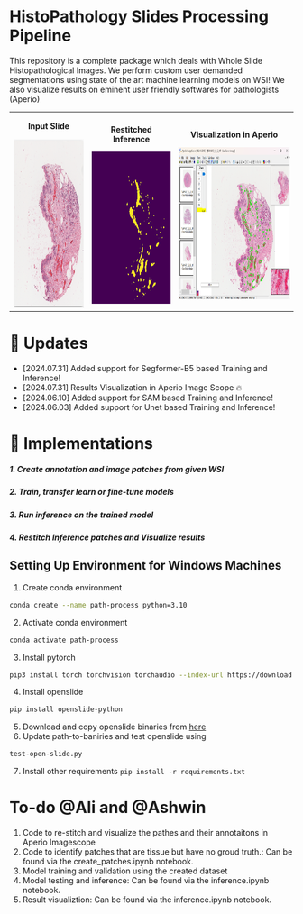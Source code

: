 # HistoPathology Slides Processing Pipeline

This repository is a complete package which deals with Whole Slide Histopathological Images. We perform custom user demanded segmentations using state of the art machine learning models on WSI! We also visualize results on eminent user friendly softwares for pathologists (Aperio)

<table>
  <tr>
    <td style="text-align: center;">
      <p><strong>Input Slide</strong></p>
      <img src="tools/image1.png" height="300">
    </td>
    <td style="text-align: center;">
      <p><strong>Restitched Inference</strong></p>
      <img src="tools/test_inference2.jpg" height="270">
    </td>
    <td style="text-align: center;">
      <p><strong>Visualization in Aperio</strong></p>
      <img src="tools/aperio3.png" height="270">
    </td>
  </tr>
</table>

# 🚀 Updates

- [2024.07.31] Added support for Segformer-B5 based Training and Inference!
- [2024.07.31] Results Visualization in Aperio Image Scope 🔥
- [2024.06.10] Added support for SAM based Training and Inference!
- [2024.06.03] Added support for Unet based Training and Inference!

# 📍 Implementations

##### 1. Create annotation and image patches from given WSI

##### 2. Train, transfer learn or fine-tune models

##### 3. Run inference on the trained model

##### 4. Restitch Inference patches and Visualize results

## Setting Up Environment for Windows Machines

1. Create conda environment

```bash
conda create --name path-process python=3.10
```

2. Activate conda environment

```bash
conda activate path-process
```

3. Install pytorch

```bash
pip3 install torch torchvision torchaudio --index-url https://download.pytorch.org/whl/cu121
```

4. Install openslide

```bash
pip install openslide-python
```

5. Download and copy openslide binaries from [here](https://openslide.org/api/python/#basic-usage)
6. Update path-to-baniries and test openslide using

```bash
test-open-slide.py
```

7. Install other requirements
   `pip install -r requirements.txt`

# To-do @Ali and @Ashwin

1. Code to re-stitch and visualize the pathes and their annotaitons in Aperio Imagescope
2. Code to identify patches that are tissue but have no groud truth.:
   Can be found via the create_patches.ipynb notebook.
3. Model training and validation using the created dataset
4. Model testing and inference:
   Can be found via the inference.ipynb notebook.
5. Result visualiztion:
   Can be found via the inference.ipynb notebook.
